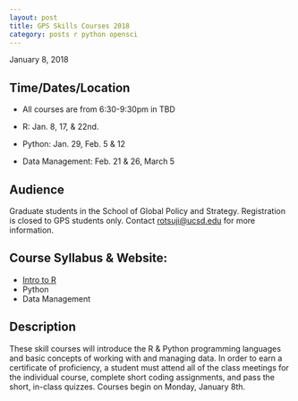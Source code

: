 ```yaml
---
layout: post
title: GPS Skills Courses 2018
category: posts r python opensci
---
```

January 8, 2018

## Time/Dates/Location

* All courses are from 6:30-9:30pm in TBD

* R: Jan. 8, 17, & 22nd.
* Python: Jan. 29, Feb. 5 & 12
* Data Management: Feb. 21 & 26, March 5

## Audience

Graduate students in the School of Global Policy and Strategy. Registration is closed to GPS students only. Contact rotsuji@ucsd.edu for more information.

## Course Syllabus & Website:

* [Intro to R](https://ucsdlib.github.io/win2018-gps-r/)
* Python
* Data Management

## Description

These skill courses will introduce the R & Python programming languages and basic concepts of working with and managing data. In order to earn a certificate of proficiency, a student must attend all of the class meetings for the individual course, complete short coding assignments, and pass the short, in-class quizzes. Courses begin on Monday, January 8th.
